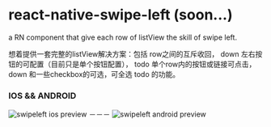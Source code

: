 # react-native-swipe-left (soon...)
a RN component that give each row of listView the skill of swipe left.

想着提供一套完整的listView解决方案：包括
row之间的互斥收回，                          down
左右按钮的可配置（目前只是单个按钮配置），   todo
单个row内的按钮或链接可点击，                down
和一些checkbox的可选，可全选                 todo
的功能。

### IOS && ANDROID
![swipeleft ios preview](http://imgur.com/KswnF0X.gif)
－－－
![swipeleft android preview](http://imgur.com/6FyHjft.gif)
